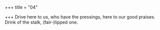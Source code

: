 +++
title = "04"

+++
Drive here to us, who have the pressings, here to our good praises. Drink of the stalk, (fair-)lipped one.  